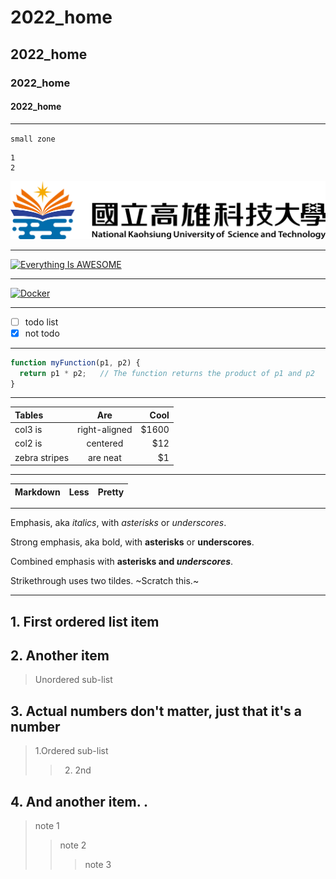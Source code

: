 # 2022_home
## 2022_home
### 2022_home
#### 2022_home
***
`small zone`
```big zone   
1
2
```

![NKUST](nkust.png "高科大")
***

[![Everything Is AWESOME](https://img.youtube.com/vi/StTqXEQ2l-Y/0.jpg)](https://www.youtube.com/watch?v=StTqXEQ2l-Y "Everything Is AWESOME")
***
[![Docker](https://i.ytimg.com/an_webp/sSm2dRarhPo/mqdefault_6s.webp?du=3000&sqp=CM73n5kG&rs=AOn4CLBo0a0K_HK-fUIsyeh37E7Z-RKH7g)](https://www.youtube.com/watch?v=sSm2dRarhPo0 "Docker")
***
- [ ] todo list
- [x] not todo
***

```JavaScript
function myFunction(p1, p2) {
  return p1 * p2;   // The function returns the product of p1 and p2
}
```
***
| **Tables** | **Are** | **Cool** |
| :----------|:-------:| --------:|
| col3 is | right-aligned | $1600 |
|col2 is|centered|$12|
|zebra stripes| are neat|$1|
***

| **Markdown** | **Less** | **Pretty** |
| :----------|:-------:| --------:|
***
 Emphasis, aka *italics*, with *asterisks* or *underscores*.
 
 Strong emphasis, aka bold, with **asterisks** or **underscores**. 
 
 Combined emphasis with **asterisks and *underscores***. 
 
 Strikethrough uses two tildes. ~Scratch this.~
 
***
## 1. First ordered list item
 
## 2. Another item 
>Unordered sub-list

## 3. Actual numbers don't matter, just that it's a number 
>1.Ordered sub-list
>>2. 2nd

## 4. And another item. .
> note 1
>> note 2
>>> note 3
